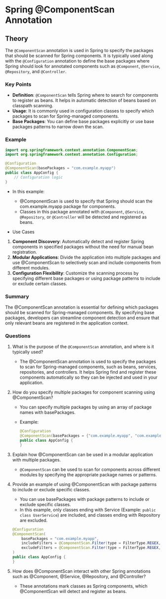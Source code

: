 # Spring @ComponentScan Annotation

## Theory

The `@ComponentScan` annotation is used in Spring to specify the packages that should be scanned for Spring components. It is typically used along with the `@Configuration` annotation to define the base packages where Spring should look for annotated components such as `@Component`, `@Service`, `@Repository`, and `@Controller`.

### Key Points

- **Definition**: `@ComponentScan` tells Spring where to search for components to register as beans. It helps in automatic detection of beans based on classpath scanning.
- **Usage**: It is commonly used in configuration classes to specify which packages to scan for Spring-managed components.
- **Base Packages**: You can define base packages explicitly or use base packages patterns to narrow down the scan.

### Example

```java
import org.springframework.context.annotation.ComponentScan;
import org.springframework.context.annotation.Configuration;

@Configuration
@ComponentScan(basePackages = "com.example.myapp")
public class AppConfig {
    // Configuration logic
}
```

- In this example:

  - @ComponentScan is used to specify that Spring should scan the com.example.myapp package for components.
  - Classes in this package annotated with `@Component`, `@Service`, `@Repository`, or `@Controller` will be detected and registered as beans.

- Use Cases

1. **Component Discovery**: Automatically detect and register Spring components in specified packages without the need for manual bean registration.
2. **Modular Applications**: Divide the application into multiple packages and use @ComponentScan to selectively scan and include components from different modules.
3. **Configuration Flexibility**: Customize the scanning process by specifying different base packages or using package patterns to include or exclude certain classes.

### Summary

The @ComponentScan annotation is essential for defining which packages should be scanned for Spring-managed components. By specifying base packages, developers can streamline component detection and ensure that only relevant beans are registered in the application context.

### Questions

1. What is the purpose of the `@ComponentScan` annotation, and where is it typically used?

   - The @ComponentScan annotation is used to specify the packages to scan for Spring-managed components, such as beans, services, repositories, and controllers. It helps Spring find and register these components automatically so they can be injected and used in your application.

2. How do you specify multiple packages for component scanning using @ComponentScan?

   - You can specify multiple packages by using an array of package names with basePackages.
   - Example:

     ```java
     @Configuration
     @ComponentScan(basePackages = {"com.example.myapp", "com.example.anotherpackage"})
     public class AppConfig {
     }
     ```

3. Explain how @ComponentScan can be used in a modular application with multiple packages.

   - `@ComponentScan` can be used to scan for components across different modules by specifying the appropriate package names or patterns.

4. Provide an example of using @ComponentScan with package patterns to include or exclude specific classes.

   - You can use basePackages with package patterns to include or exclude specific classes.
   - In this example, only classes ending with Service (Example: `public class UserService`) are included, and classes ending with Repository are excluded.

   ```java
   @Configuration
   @ComponentScan(
       basePackages = "com.example.myapp",
       includeFilters = @ComponentScan.Filter(type = FilterType.REGEX, pattern = ".*Service"),
       excludeFilters = @ComponentScan.Filter(type = FilterType.REGEX, pattern = ".*Repository")
   )
   public class AppConfig {
   }
   ```

5. How does @ComponentScan interact with other Spring annotations such as @Component, @Service, @Repository, and @Controller?

   - These annotations mark classes as Spring components, which @ComponentScan will detect and register as beans.
